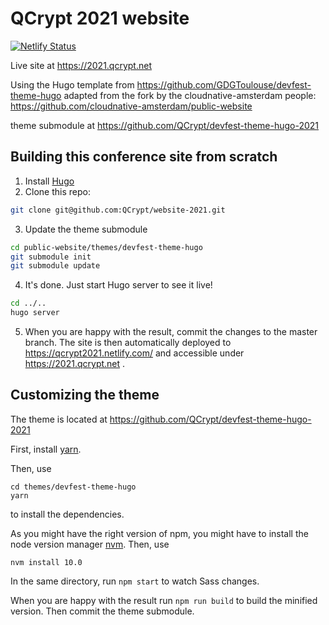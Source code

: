 # QCrypt 2021 website

[![Netlify Status](https://api.netlify.com/api/v1/badges/aee8e5e5-1bfe-4e20-9383-ba9abff022ee/deploy-status)](https://app.netlify.com/sites/qcrypt2021/deploys)

Live site at https://2021.qcrypt.net

Using the Hugo template from https://github.com/GDGToulouse/devfest-theme-hugo
adapted from the fork by the cloudnative-amsterdam people: https://github.com/cloudnative-amsterdam/public-website

theme submodule at https://github.com/QCrypt/devfest-theme-hugo-2021

## Building this conference site from scratch

1. Install [Hugo](https://gohugo.io)
2. Clone this repo:

```bash
git clone git@github.com:QCrypt/website-2021.git
```

3. Update the theme submodule

```bash
cd public-website/themes/devfest-theme-hugo
git submodule init
git submodule update
```

4. It's done. Just start Hugo server to see it live!

```bash
cd ../..
hugo server
```

5. When you are happy with the result, commit the changes to the master branch. The site is then automatically deployed to https://qcrypt2021.netlify.com/ and accessible under https://2021.qcrypt.net .

## Customizing the theme
The theme is located at https://github.com/QCrypt/devfest-theme-hugo-2021

First, install [yarn](https://yarnpkg.com/lang/en/docs/install/).

Then, use
```
cd themes/devfest-theme-hugo
yarn
```
to install the dependencies.

As you might have the right version of npm, you might have to install the node version manager [nvm](https://github.com/nvm-sh/nvm). Then, use
```
nvm install 10.0
```

In the same directory, run `npm start` to watch Sass changes.

When you are happy with the result run `npm run build` to build the minified version. Then commit the theme submodule.
